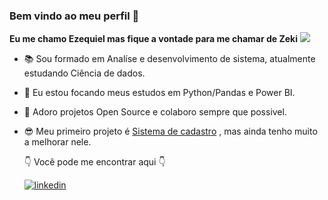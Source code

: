 ### Bem vindo ao meu perfil 🖖
**Eu me chamo Ezequiel mas fique a vontade para me chamar de Zeki**
![  ](https://camo.githubusercontent.com/2bfe62d89efdc482d3fc7fd0c92e053814b8ec6c/68747470733a2f2f36362e6d656469612e74756d626c722e636f6d2f65353435393561336463386364656330393436323462643765323961376461382f74756d626c725f6e3968666e71366e5247317461303769386f315f3530302e676966)

- 📚 Sou formado em Analíse e desenvolvimento de sistema, atualmente estudando Ciência de dados.
- 🦏 Eu estou focando meus estudos em Python/Pandas e Power BI.
- 🙌 Adoro projetos Open Source e colaboro sempre que possivel.
- 😎 Meu primeiro projeto é [Sistema de cadastro](https://github.com/zekicarvalho/CadastroPhp) , mas ainda tenho muito a melhorar nele.


  👇   Você pode me encontrar aqui 👇
 
   [![linkedin](https://user-images.githubusercontent.com/37448340/87230217-d1223200-c384-11ea-83c1-27175c5f45b2.png)](https://www.linkedin.com/in/ezequielcarvalho/)
